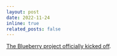 ```yaml
---
layout: post
date: 2022-11-24
inline: true
related_posts: false
---
```


[The Blueberry project officially kicked off](https://iknl.nl/en/news/blueberry-is-now-really-taking-off!-building-a-blu).
